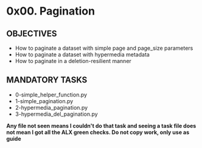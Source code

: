 # 0x00. Pagination

## OBJECTIVES
- How to paginate a dataset with simple page and page_size parameters
- How to paginate a dataset with hypermedia metadata
- How to paginate in a deletion-resilient manner

## MANDATORY TASKS
- 0-simple_helper_function.py
- 1-simple_pagination.py
- 2-hypermedia_pagination.py
- 3-hypermedia_del_pagination.py

**Any file not seen means I couldn't do that task and seeing a task file does not mean I got all the ALX green checks. Do not copy work, only use as guide**

